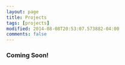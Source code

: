 ```yaml
---
layout: page
title: Projects
tags: [projects]
modified: 2014-08-08T20:53:07.573882-04:00
comments: false
---
```


### Coming Soon!

